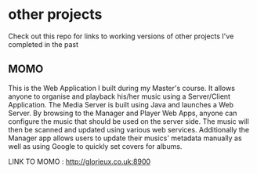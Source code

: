other projects
=============

Check out this repo for links to working versions of other projects I've completed in the past

MOMO
----

This is the Web Application I built during my Master's course. It allows anyone to organise and playback his/her music using a Server/Client Application. The Media Server is built using Java and launches a Web Server. By browsing to the Manager and Player Web Apps, anyone can configure the music that should be used on the server side. The music will then be scanned and updated using various web services. Additionally the Manager app allows users to update their musics' metadata manually as well as using Google to quickly set covers for albums.

LINK TO MOMO : http://glorieux.co.uk:8900

